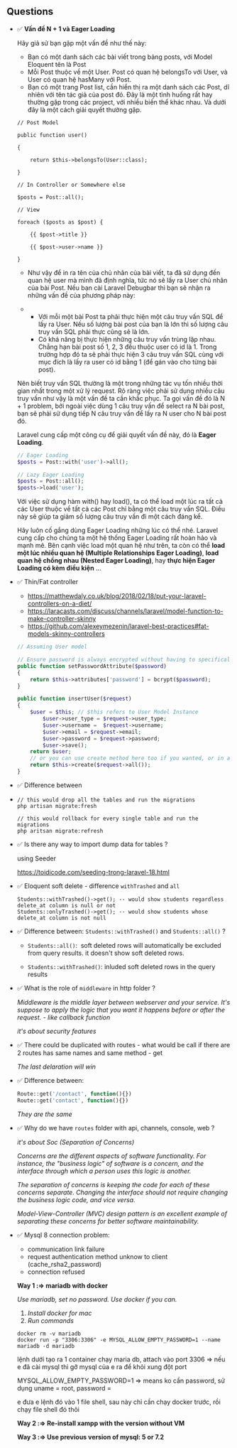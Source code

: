 ## Questions

- ✅ **Vấn đề N + 1 và Eager Loading**

  Hãy giả sử bạn gặp một vấn đề như thế này:

  - Bạn có một danh sách các bài viết trong bảng posts, với Model Eloquent tên là Post
  - Mỗi Post thuộc về một User. Post có quan hệ belongsTo với User, và User có quan hệ hasMany với Post.
  - Bạn có một trang Post list, cần hiển thị ra một danh sách các Post, dĩ nhiên với tên tác giả của post đó. Đây là một tình huống rất hay thường gặp trong các project, với nhiều biến thể khác nhau. Và dưới đây là một cách giải quyết thường gặp.

  ```
  // Post Model
  
  public function user()
  
  {
  
      return $this->belongsTo(User::class);
  
  }
  
  // In Controller or Somewhere else
  
  $posts = Post::all();
  
  // View
  
  foreach ($posts as $post) {
  
      {{ $post->title }}
  
      {{ $post->user->name }}
  
  }
  ```

  

  - Như vậy để in ra tên của chủ nhân của bài viết, ta đã sử dụng đến quan hệ user mà mình đã định nghĩa, tức nó sẽ lấy ra User chủ nhân của bài Post. Nếu bạn cài Laravel Debugbar thì bạn sẽ nhận ra những vấn đề của phương pháp này:

  - - Với mỗi một bài Post ta phải thực hiện một câu truy vấn SQL để lấy ra User. Nếu số lượng bài post của bạn là lớn thì số lượng câu truy vấn SQL phải thực cũng sẽ là lớn.
    - Có khả năng bị thực hiện những câu truy vấn trùng lặp nhau. Chẳng hạn bài post số 1, 2, 3 đều thuộc user có id là 1. Trong trường hợp đó ta sẽ phải thực hiện 3 câu truy vấn SQL cùng với mục đích là lấy ra user có id bằng 1 (để gán vào cho từng bài post).

  Nên biết truy vấn SQL thường là một trong những tác vụ tốn nhiều thời gian nhất trong một xử lý request. Rõ ràng việc phải sử dụng nhiều câu truy vấn như vậy là một vấn đề ta cần khắc phục. Ta gọi vấn đề đó là N + 1 problem, bởi ngoài việc dùng 1 câu truy vấn để select ra N bài post, bạn sẽ phải sử dụng tiếp N câu truy vấn để lấy ra N user cho N bài post đó.

  Laravel cung cấp một công cụ để giải quyết vấn đề này, đó là **Eager Loading**.

  ```php
  // Eager Loading
  $posts = Post::with('user')->all();
  
  // Lazy Eager Loading
  $posts = Post::all();
  $posts->load('user');
  ```

  Với việc sử dụng hàm with() hay load(), ta có thể load một lúc ra tất cả các User thuộc về tất cả các Post chỉ bằng một câu truy vấn SQL. Điều này sẽ giúp ta giảm số lượng câu truy vấn đi một cách đáng kể.

  Hãy luôn cố gắng dùng Eager Loading những lúc có thể nhé. Laravel cung cấp cho chúng ta một hệ thống Eager Loading rất hoàn hảo và mạnh mẽ. Bên cạnh việc load một quan hệ như trên, ta còn có thể **load một lúc nhiều quan hệ (Multiple Relationships Eager Loading)**, **load quan hệ chồng nhau (Nested Eager Loading)**, hay **thực hiện Eager Loading có kèm điều kiện** ...

- ✅ Thin/Fat controller

  - https://matthewdaly.co.uk/blog/2018/02/18/put-your-laravel-controllers-on-a-diet/
  - https://laracasts.com/discuss/channels/laravel/model-function-to-make-controller-skinny
  - https://github.com/alexeymezenin/laravel-best-practices#fat-models-skinny-controllers

  ```php
  // Assuming User model
  
  // Ensure password is always encrypted without having to specifically make sure each time
  public function setPasswordAttribute($password)
  {
      return $this->attributes['password'] = bcrypt($password);
  }
  
  public function insertUser($request)
  {
      $user = $this; // $this refers to User Model Instance
          $user->user_type = $request->user_type;
          $user->username =  $request->username;
          $user->email = $request->email;
          $user->password = $request->password;
          $user->save();
      return $user;
      // or you can use create method here too if you wanted, or in a repository, job, event anywhere you use the User Model
      return $this->create($request->all());
  }
  ```

  

- ✅ Difference between

- ```
  // this would drop all the tables and run the migrations
  php artisan migrate:fresh
  ```

  ```
  // this would rollback for every single table and run the migrations
  php aritsan migrate:refresh
  
  ```

  

- ✅ Is there any way to import dump data for tables  ?

  using Seeder

  https://toidicode.com/seeding-trong-laravel-18.html

- ✅ Eloquent soft delete - difference `withTrashed` and `all`

  ```
  Students::withTrashed()->get(); -- would show students regardless delete_at column is null or not
  Students::onlyTrashed()->get(); -- would show students whose delete_at column is not null
  
  ```

- ✅ Difference between: `Students::withTrashed()` and `Students::all()` ?

  - `Students::all()`:  soft deleted rows will automatically be excluded from query results. it doesn't show soft deleted rows.

  - `Students::withTrashed()`: inluded soft deleted rows in the query results

    

- ✅ What is the role of `middleware` in http folder ?

  *Middleware is the middle layer between webserver and your service. It's suppose to apply the logic that  you want it happens before or after the request. - like callback function*

  *it's about security features*

  

- ✅ There could be duplicated with routes - what would be call if there are 2 routes has same names and same method - get

  *The last delaration will win*

  

- ✅ Difference between: 

  ```php
  Route::get('/contact', function(){})
  Route::get('contact', function(){})
  ```

  *They are the same*

  

- ✅ Why do we have `routes` folder with api, channels, console, web ?

  *it's about Soc (Separation of Concerns)*

  *Concerns are the different aspects of software functionality. For instance, the "business logic" of software is a concern, and the interface through which a person uses this logic is another.*

  *The separation of concerns is keeping the code for each of these concerns separate. Changing the interface should not require changing the business logic code, and vice versa.*

  *Model-View-Controller (MVC) design pattern is an excellent example of separating these concerns for better software maintainability.*

  

- ✅ Mysql 8 connection problem:

  - communication link failure
  - request authentication method unknow to client (cache_rsha2_password)
  - connection refused

  **Way 1 :=> mariadb with docker**

  *Use mariadb, set no password. Use docker if you can.*

  1. *Install docker for mac*
  2. *Run commands*

  ```
  docker rm -v mariadb
  docker run -p "3306:3306" -e MYSQL_ALLOW_EMPTY_PASSWORD=1 --name mariadb -d mariadb
  
  ```

  lệnh dưới tạo ra 1 container chạy maria db, attach vào port 3306 => nếu e đã cài mysql thì gỡ mysql của e ra để khỏi xung đột port

  MYSQL_ALLOW_EMPTY_PASSWORD=1 => means ko cần password, sử dụng uname = root, password =

  e đưa e lệnh đó vào 1 file shell, sau này chỉ cần chạy docker trước, rồi chạy file shell đó thôi

  **Way 2 :=> Re-install xampp with the version without VM**

  **Way 3 :=> Use previous version of mysql: 5 or 7.2**

# 
